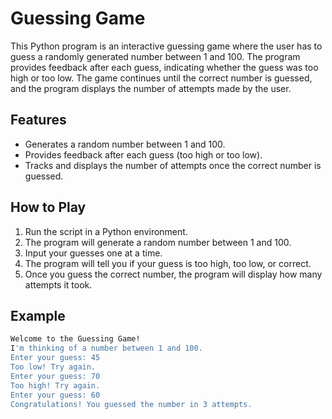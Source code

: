 # Guessing Game

This Python program is an interactive guessing game where the user has to guess a randomly generated number between 1 and 100. The program provides feedback after each guess, indicating whether the guess was too high or too low. The game continues until the correct number is guessed, and the program displays the number of attempts made by the user.

## Features

- Generates a random number between 1 and 100.
- Provides feedback after each guess (too high or too low).
- Tracks and displays the number of attempts once the correct number is guessed.

## How to Play

1. Run the script in a Python environment.
2. The program will generate a random number between 1 and 100.
3. Input your guesses one at a time.
4. The program will tell you if your guess is too high, too low, or correct.
5. Once you guess the correct number, the program will display how many attempts it took.

## Example

```bash
Welcome to the Guessing Game!
I'm thinking of a number between 1 and 100.
Enter your guess: 45
Too low! Try again.
Enter your guess: 70
Too high! Try again.
Enter your guess: 60
Congratulations! You guessed the number in 3 attempts.
